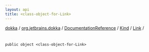 ```yaml
---
layout: api
title: <class-object-for-Link>
---
```

[dokka](../../../../index.html) / [org.jetbrains.dokka](../../../index.html) / [DocumentationReference](../../index.html) / [Kind](../index.html) / [Link](index.html) / [<class-object-for-Link>](_class-object-for-Link_.html)


# <class-object-for-Link>


```
public object <class-object-for-Link>
```
